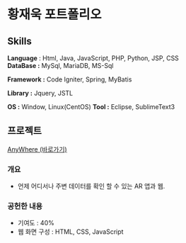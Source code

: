 # 황재욱 포트폴리오
## Skills
<strong>Language</strong> : Html, Java, JavaScript, PHP, Python, JSP, CSS<br>
**DataBase :** MySql, MariaDB, MS-Sql

**Framework :** Code Igniter, Spring, MyBatis

**Library :** Jquery, JSTL

**OS :** Window, Linux(CentOS)
**Tool :** Eclipse, SublimeText3

## 프로젝트
[AnyWhere (바로가기)]()
### 개요
+ 언제 어디서나 주변 데이터를 확인 할 수 있는 AR 앱과 웹.
### 공헌한 내용
+ 기여도 : 40%
+ 웹 화면 구성 : HTML, CSS, JavaScript

